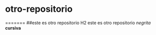 # otro-repositorio
=======
##este es otro repositorio H2
este es otro repositorio
*negrita*
**cursiva**
